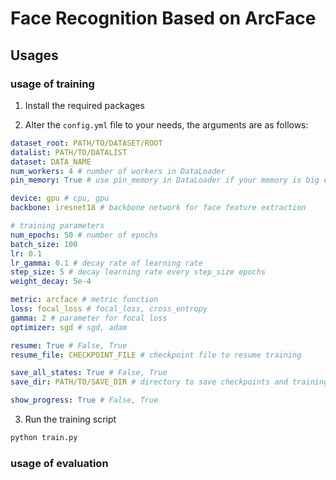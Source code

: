 # Face Recognition Based on ArcFace

## Usages

### usage of training
1. Install the required packages

2. Alter the `config.yml` file to your needs, the arguments are as follows:

```yaml
dataset_root: PATH/TO/DATASET/ROOT
datalist: PATH/TO/DATALIST
dataset: DATA_NAME
num_workers: 4 # number of workers in DataLoader
pin_memory: True # use pin_memory in DataLoader if your memory is big enough

device: gpu # cpu, gpu
backbone: iresnet18 # backbone network for face feature extraction

# training parameters
num_epochs: 50 # number of epochs
batch_size: 100
lr: 0.1
lr_gamma: 0.1 # decay rate of learning rate
step_size: 5 # decay learning rate every step_size epochs
weight_decay: 5e-4 

metric: arcface # metric function
loss: focal_loss # focal_loss, cross_entropy
gamma: 2 # parameter for focal loss
optimizer: sgd # sgd, adam

resume: True # False, True
resume_file: CHECKPOINT_FILE # checkpoint file to resume training

save_all_states: True # False, True
save_dir: PATH/TO/SAVE_DIR # directory to save checkpoints and training models

show_progress: True # False, True
```

3. Run the training script

```bash
python train.py
```

### usage of evaluation



